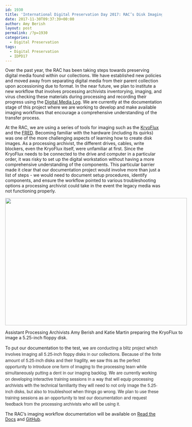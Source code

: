 ```yaml
---
id: 1930
title: 'International Digital Preservation Day 2017: RAC’s Disk Imaging Workflow Documentation Project'
date: 2017-11-30T09:37:39+00:00
author: Amy Berish
layout: post
permalink: /?p=1930
categories:
  - Digital Preservation
tags:
  - Digital Preservation
  - IDPD17
---
```

<span style="font-weight: 400">Over the past year, the RAC has been taking steps towards preserving digital media found within our collections. We have established new policies and moved away from separating digital media from their parent collection upon accessioning due to format. In the near future, we plan to institute a new workflow that involves processing archivists inventorying, imaging, and virus checking these materials during processing and recording their progress using the </span>[<span style="font-weight: 400">Digital Media Log</span>](http://blog.rockarch.org/?p=1643)<span style="font-weight: 400">. We are currently at the documentation stage of this project where we are working to develop and make available imaging workflows that encourage a comprehensive understanding of the transfer process.</span><!--more-->

<span style="font-weight: 400">At the RAC, we are using a series of tools for imaging such as the </span>[<span style="font-weight: 400">KryoFlux</span>](https://www.kryoflux.com/) <span style="font-weight: 400">and the </span>[<span style="font-weight: 400">FRED</span>](https://www.digitalintelligence.com/products/fred/)<span style="font-weight: 400">. Becoming familiar with the hardware (including its quirks) was one of the more challenging aspects of learning how to create disk images. As a processing archivist, the different drives, cables, write blockers, even the KryoFlux itself, were unfamiliar at first. Since the KryoFlux needs to be connected to the drive and computer in a particular order, it was risky to set up the digital workstation without having a more comprehensive understanding of the components. This particular barrier made it clear that our documentation project would involve more than just a list of steps - we would need to document setup procedures, identify components, and ensure the workflow pointed to various troubleshooting options a processing archivist could take in the event the legacy media was not functioning properly.</span>

<div id="attachment_1932" style="width: 594px" class="wp-caption aligncenter">
  <a href="http://blog.rockarch.org/wp-content/uploads/2017/11/IMG_5989.jpg"><img class="wp-image-1932 size-large" src="http://blog.rockarch.org/wp-content/uploads/2017/11/IMG_5989-1024x717.jpg" alt="" width="584" height="409" srcset="http://blog.rockarch.org/wp-content/uploads/2017/11/IMG_5989-1024x717.jpg 1024w, http://blog.rockarch.org/wp-content/uploads/2017/11/IMG_5989-300x210.jpg 300w, http://blog.rockarch.org/wp-content/uploads/2017/11/IMG_5989-768x538.jpg 768w, http://blog.rockarch.org/wp-content/uploads/2017/11/IMG_5989-428x300.jpg 428w" sizes="(max-width: 584px) 100vw, 584px" /></a>

  <p class="wp-caption-text">
    Assistant Processing Archivists Amy Berish and Katie Martin preparing the KryoFlux to image a 5.25-inch floppy disk.
  </p>
</div>

To put our documentation to the test, we <span style="color: #333333;font-family: 'Helvetica Neue', Helvetica, Arial, 'Nimbus Sans L', sans-serif;font-style: normal;font-weight: 300">are conducting a blitz project which involves imaging all 5.25-inch floppy disks in our collections. Because of the finite amount of 5.25-inch disks and their fragility, we saw this as the perfect opportunity to introduce one form of imaging to the processing team while simultaneously putting a dent in our imaging backlog. We are currently working on developing interactive training sessions in a way that will equip processing archivists with the technical familiarity they will need to not only image the 5.25-inch disks, but also to troubleshoot when things go wrong. We plan to use these training sessions as an opportunity to test our documentation and request feedback from the processing archivists who will be using it.</span>

<span style="font-weight: 400">The RAC’s imaging workflow documentation will be available on </span>[<span style="font-weight: 400">Read the Docs</span>](http://digital-media-transfer-workflow.readthedocs.io/en/latest/) <span style="font-weight: 400">and </span>[<span style="font-weight: 400">GitHub</span>](https://github.com/RockefellerArchiveCenter/dm_transfer_workflow)<span style="font-weight: 400">.</span>

&nbsp;

&nbsp;
